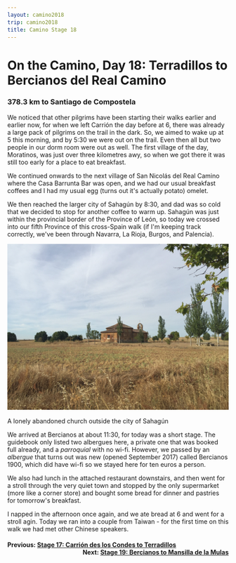 ```yaml
---
layout: camino2018
trip: camino2018
title: Camino Stage 18
---
```


# On the Camino, Day 18: Terradillos to Bercianos del Real Camino

### 378.3 km to Santiago de Compostela

We noticed that other pilgrims have been starting their walks earlier and earlier now, for when we left Carri&oacute;n the day before at 6, there was already a large pack of pilgrims on the trail in the dark. So, we aimed to wake up at 5 this morning, and by 5:30 we were out on the trail. Even then all but two people in our dorm room were out as well. The first village of the day, Moratinos, was just over three kilometres awy, so when we got there it was still too early for a place to eat breakfast.

We continued onwards to the next village of San Nicol&aacute;s del Real Camino where the Casa Barrunta Bar was open, and we had our usual breakfast coffees and I had my usual egg (turns out it's actually potato) omelet.

We then reached the larger city of Sahag&uacute;n by 8:30, and dad was so cold that we decided to stop for another coffee to warm up. Sahag&uacute;n was just within the provincial border of the Province of Le&oacute;n, so today we crossed into our fifth Province of this cross-Spain walk (if I'm keeping track correctly, we've been through Navarra, La Rioja, Burgos, and Palencia).

<img src="/assets/images/spain2018/sahagun.jpg">
<p class=caption>A lonely abandoned church outside the city of Sahag&uacute;n</p>

We arrived at Bercianos at about 11:30, for today was a short stage. The guidebook only listed two albergues here, a private one that was booked full already, and a *parroquial* with no wi-fi. However, we passed by an *albergue* that turns out was new (opened September 2017) called Bercianos 1900, which did have wi-fi so we stayed here for ten euros a person.

We also had lunch in the attached restaurant downstairs, and then went for a stroll through the very quiet town and stopped by the only supermarket (more like a corner store) and bought some bread for dinner and pastries for tomorrow's breakfast.

I napped in the afternoon once again, and we ate bread at 6 and went for a stroll agin. Today we ran into a couple from Taiwan - for the first time on this walk we had met other Chinese speakers.

<h4><div style="text-align: left; margin-bottom: -20px">Previous: <a href="/2018/09/20/camino17.html">Stage 17: Carri&oacute;n des los Condes to Terradillos</a></div></h4>
<h4><div style="text-align: right;">Next: <a href="/2018/09/22/camino19.html">Stage 19: Bercianos to Mansilla de la Mulas</a></div></h4>
